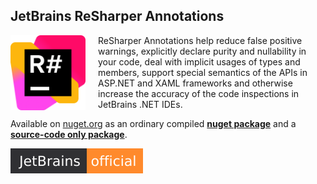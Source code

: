 ## JetBrains ReSharper Annotations

<img src="https://raw.githubusercontent.com/JetBrains/JetBrains.Annotations/refs/heads/main/src/icon_big.png" align="left" width="120px" style="margin-right: 20px"> ReSharper Annotations help reduce false positive warnings, explicitly declare purity and nullability in your code, deal with implicit usages of types and members, support special semantics of the APIs in ASP.NET and XAML frameworks and otherwise increase the accuracy of the code inspections in JetBrains .NET IDEs.



Available on <ins>nuget.org</ins> as an ordinary compiled [**nuget package**](https://www.nuget.org/packages/JetBrains.Annotations) and a [**source-code only package**](https://www.nuget.org/packages/JetBrains.Annotations.Sources).

[![official JetBrains project](https://raw.githubusercontent.com/JetBrains/JetBrains.Annotations/refs/heads/main/src/jb_badge.svg)](https://confluence.jetbrains.com/display/ALL/JetBrains+on+GitHub)